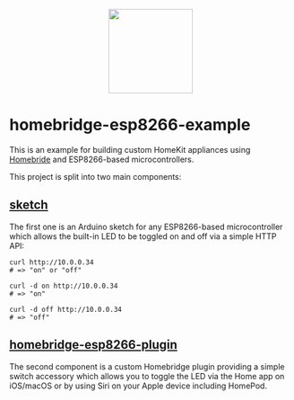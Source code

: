 <p align="center">
  <img src="https://github.com/ream88/homebridge-esp8266-example/blob/master/logo.png" height="150">
</p>

# homebridge-esp8266-example

This is an example for building custom HomeKit appliances using [Homebride](https://homebridge.io) and ESP8266-based microcontrollers.

This project is split into two main components:

## [sketch](/sketch)

The first one is an Arduino sketch for any ESP8266-based microcontroller which allows the built-in LED to be toggled on and off via a simple HTTP API:

```
curl http://10.0.0.34
# => "on" or "off"

curl -d on http://10.0.0.34
# => "on"

curl -d off http://10.0.0.34
# => "off"
```

## [homebridge-esp8266-plugin](/homebridge-esp8266-plugin)

The second component is a custom Homebridge plugin providing a simple switch accessory which allows you to toggle the LED via  the Home app on iOS/macOS or by using Siri on your Apple device including HomePod.
